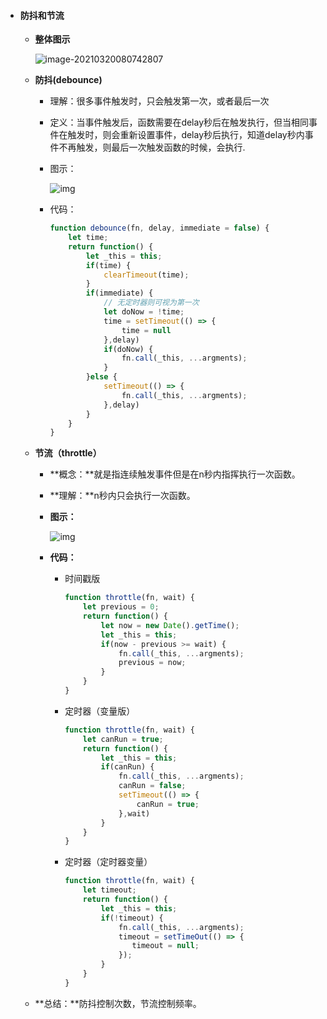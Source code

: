 + #### 防抖和节流

  + **整体图示**

    ![image-20210320080742807](C:\Users\19647\AppData\Roaming\Typora\typora-user-images\image-20210320080742807.png)

  + **防抖(debounce)**

    + 理解：很多事件触发时，只会触发第一次，或者最后一次

    + 定义：当事件触发后，函数需要在delay秒后在触发执行，但当相同事件在触发时，则会重新设置事件，delay秒后执行，知道delay秒内事件不再触发，则最后一次触发函数的时候，会执行.

    + 图示：

      ![img](https://img-blog.csdn.net/20180705005109564?watermark/2/text/aHR0cHM6Ly9ibG9nLmNzZG4ubmV0L2h1cGlhbjE5ODk=/font/5a6L5L2T/fontsize/400/fill/I0JBQkFCMA==/dissolve/70)

    + 代码：

      ```js
      function debounce(fn, delay, immediate = false) {
          let time;
          return function() {
              let _this = this;
              if(time) {
                  clearTimeout(time);
              }
              if(immediate) {
                  // 无定时器则可视为第一次
                  let doNow = !time;
                  time = setTimeout(() => {
                      time = null
                  },delay)
                  if(doNow) {
                      fn.call(_this, ...argments);
                  }
              }else {
                  setTimeout(() => {
                      fn.call(_this, ...argments);
                  },delay)
              }
          }
      }
      ```

  + **节流（throttle）**

    + **概念：**就是指连续触发事件但是在n秒内指挥执行一次函数。

    + **理解：**n秒内只会执行一次函数。

    + **图示：**

      ![img](https://img-blog.csdn.net/20180705012049136?watermark/2/text/aHR0cHM6Ly9ibG9nLmNzZG4ubmV0L2h1cGlhbjE5ODk=/font/5a6L5L2T/fontsize/400/fill/I0JBQkFCMA==/dissolve/70)

    + **代码：**

      + 时间戳版

        ```js
        function throttle(fn, wait) {
            let previous = 0;
            return function() {
                let now = new Date().getTime();
                let _this = this;
                if(now - previous >= wait) {
                    fn.call(_this, ...argments);
                    previous = now;
                }
            }
        }
        ```

      + 定时器（变量版）

        ```js
        function throttle(fn, wait) {
            let canRun = true;
            return function() {
                let _this = this;
                if(canRun) {
                    fn.call(_this, ...argments);
                    canRun = false;
                    setTimeout(() => {
                        canRun = true;
                    },wait)
                }
            }
        }
        ```

      + 定时器（定时器变量）

        ```js
        function throttle(fn, wait) {
            let timeout;
            return function() {
                let _this = this;
                if(!timeout) {
                    fn.call(_this, ...argments);
                    timeout = setTimeOut(() => {
                       timeout = null; 
                    });
                }
            }
        }
        ```

  + **总结：**防抖控制次数，节流控制频率。